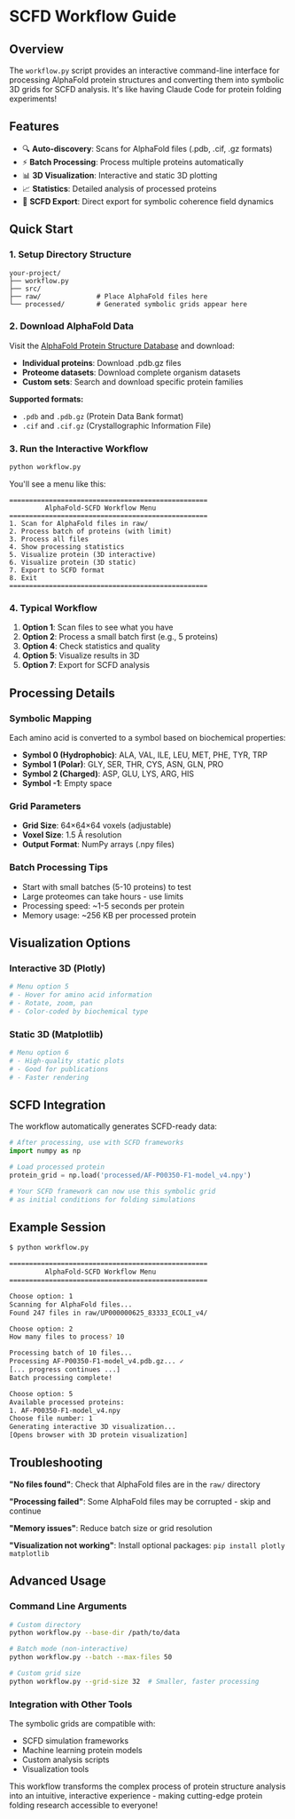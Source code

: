 # SCFD Workflow Guide

## Overview

The `workflow.py` script provides an interactive command-line interface for processing AlphaFold protein structures and converting them into symbolic 3D grids for SCFD analysis. It's like having Claude Code for protein folding experiments!

## Features

- 🔍 **Auto-discovery**: Scans for AlphaFold files (.pdb, .cif, .gz formats)
- ⚡ **Batch Processing**: Process multiple proteins automatically
- 📊 **3D Visualization**: Interactive and static 3D plotting
- 📈 **Statistics**: Detailed analysis of processed proteins
- 🎯 **SCFD Export**: Direct export for symbolic coherence field dynamics

## Quick Start

### 1. Setup Directory Structure

```
your-project/
├── workflow.py
├── src/
├── raw/              # Place AlphaFold files here
└── processed/        # Generated symbolic grids appear here
```

### 2. Download AlphaFold Data

Visit the [AlphaFold Protein Structure Database](https://alphafold.ebi.ac.uk/) and download:

- **Individual proteins**: Download .pdb.gz files
- **Proteome datasets**: Download complete organism datasets
- **Custom sets**: Search and download specific protein families

**Supported formats:**
- `.pdb` and `.pdb.gz` (Protein Data Bank format)
- `.cif` and `.cif.gz` (Crystallographic Information File)

### 3. Run the Interactive Workflow

```bash
python workflow.py
```

You'll see a menu like this:

```
==================================================
         AlphaFold-SCFD Workflow Menu
==================================================
1. Scan for AlphaFold files in raw/
2. Process batch of proteins (with limit)
3. Process all files
4. Show processing statistics
5. Visualize protein (3D interactive)
6. Visualize protein (3D static)
7. Export to SCFD format
8. Exit
==================================================
```

### 4. Typical Workflow

1. **Option 1**: Scan files to see what you have
2. **Option 2**: Process a small batch first (e.g., 5 proteins)
3. **Option 4**: Check statistics and quality
4. **Option 5**: Visualize results in 3D
5. **Option 7**: Export for SCFD analysis

## Processing Details

### Symbolic Mapping

Each amino acid is converted to a symbol based on biochemical properties:

- **Symbol 0 (Hydrophobic)**: ALA, VAL, ILE, LEU, MET, PHE, TYR, TRP
- **Symbol 1 (Polar)**: GLY, SER, THR, CYS, ASN, GLN, PRO
- **Symbol 2 (Charged)**: ASP, GLU, LYS, ARG, HIS
- **Symbol -1**: Empty space

### Grid Parameters

- **Grid Size**: 64×64×64 voxels (adjustable)
- **Voxel Size**: 1.5 Å resolution
- **Output Format**: NumPy arrays (.npy files)

### Batch Processing Tips

- Start with small batches (5-10 proteins) to test
- Large proteomes can take hours - use limits
- Processing speed: ~1-5 seconds per protein
- Memory usage: ~256 KB per processed protein

## Visualization Options

### Interactive 3D (Plotly)
```bash
# Menu option 5
# - Hover for amino acid information
# - Rotate, zoom, pan
# - Color-coded by biochemical type
```

### Static 3D (Matplotlib)
```bash
# Menu option 6
# - High-quality static plots
# - Good for publications
# - Faster rendering
```

## SCFD Integration

The workflow automatically generates SCFD-ready data:

```python
# After processing, use with SCFD frameworks
import numpy as np

# Load processed protein
protein_grid = np.load('processed/AF-P00350-F1-model_v4.npy')

# Your SCFD framework can now use this symbolic grid
# as initial conditions for folding simulations
```

## Example Session

```bash
$ python workflow.py

==================================================
         AlphaFold-SCFD Workflow Menu
==================================================

Choose option: 1
Scanning for AlphaFold files...
Found 247 files in raw/UP000000625_83333_ECOLI_v4/

Choose option: 2  
How many files to process? 10

Processing batch of 10 files...
Processing AF-P00350-F1-model_v4.pdb.gz... ✓
[... progress continues ...]
Batch processing complete!

Choose option: 5
Available processed proteins:
1. AF-P00350-F1-model_v4.npy
Choose file number: 1
Generating interactive 3D visualization...
[Opens browser with 3D protein visualization]
```

## Troubleshooting

**"No files found"**: Check that AlphaFold files are in the `raw/` directory

**"Processing failed"**: Some AlphaFold files may be corrupted - skip and continue

**"Memory issues"**: Reduce batch size or grid resolution

**"Visualization not working"**: Install optional packages: `pip install plotly matplotlib`

## Advanced Usage

### Command Line Arguments

```bash
# Custom directory
python workflow.py --base-dir /path/to/data

# Batch mode (non-interactive)
python workflow.py --batch --max-files 50

# Custom grid size
python workflow.py --grid-size 32  # Smaller, faster processing
```

### Integration with Other Tools

The symbolic grids are compatible with:
- SCFD simulation frameworks
- Machine learning protein models
- Custom analysis scripts
- Visualization tools

This workflow transforms the complex process of protein structure analysis into an intuitive, interactive experience - making cutting-edge protein folding research accessible to everyone!